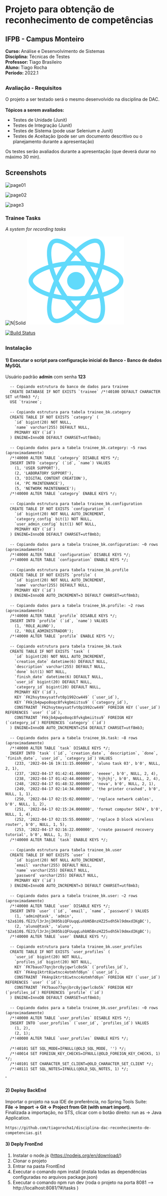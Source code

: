 # Projeto para obtenção de reconhecimento de competências

## IFPB - Campus Monteiro    
<strong> Curso: </strong> Análise e Desenvolvimento de Sistemas </br>
<strong> Disciplina: </strong> Técnicas de Testes </br>
<strong> Professor: </strong> Tiago Brasileiro </br>
<strong> Aluno: </strong> Tiago Rocha </br>
<strong> Período: </strong> 2022.1 </br>

##

### Avaliação - Requisitos

  O projeto a ser testado será o mesmo desenvolvido na disciplina de DAC.
  </br>
  </br>
  <strong>Tópicos a serem avaliados:</strong>
   - Testes de Unidade (Junit)
   - Testes de Integração (Junit)
   - Testes de Sistema (pode usar Selenium e Junit)
   - Testes de Aceitação (pode ser um documento descritivo ou o planejamento durante a apresentação)

  Os testes serão avaliados durante a apresentação (que deverá durar no máximo 30 min).

## Screenshots

![page01](https://user-images.githubusercontent.com/8715162/163701535-da1ae346-9693-468f-abeb-ef14b03f6107.PNG)

![page02](https://user-images.githubusercontent.com/8715162/163701538-051b71c8-3d93-47bd-bf5c-c6ae56544434.PNG)

![page3](https://user-images.githubusercontent.com/8715162/163701546-3951a868-07d5-4f30-a233-50b34339b6a5.PNG)

 ### Trainee Tasks
_A system for recording tasks_

![N|Solid](https://pivotal.gallerycdn.vsassets.io/extensions/pivotal/vscode-boot-dev-pack/0.1.0/1629148309593/Microsoft.VisualStudio.Services.Icons.Default)
![N|Solid](https://raw.githubusercontent.com/GozAttila/GozAttila/main/assets/4_React.png)



[![Build Status](https://travis-ci.org/joemccann/dillinger.svg?branch=master)](https://travis-ci.org/joemccann/dillinger)

##
 ### Instalação
 
 #### 1) Executar o script para configuração inicial do Banco - Banco de dados MySQL
 Usuário padrão <strong>admin</strong> com  senha <strong>123</strong>

      -- Copiando estrutura do banco de dados para trainee
      CREATE DATABASE IF NOT EXISTS `trainee` /*!40100 DEFAULT CHARACTER SET utf8mb3 */;
      USE `trainee`;

      -- Copiando estrutura para tabela trainee_bk.category
      CREATE TABLE IF NOT EXISTS `category` (
        `id` bigint(20) NOT NULL,
        `name` varchar(255) DEFAULT NULL,
        PRIMARY KEY (`id`)
      ) ENGINE=InnoDB DEFAULT CHARSET=utf8mb3;

      -- Copiando dados para a tabela trainee_bk.category: ~5 rows (aproximadamente)
      /*!40000 ALTER TABLE `category` DISABLE KEYS */;
      INSERT INTO `category` (`id`, `name`) VALUES
        (1, 'USER SUPPORT'),
        (2, 'LABORATORY SUPPORT'),
        (3, 'DIGITAL CONTENT CREATION'),
        (4, 'PC MAINTENANCE'),
        (5, 'NETWORK MAINTENANCE');
      /*!40000 ALTER TABLE `category` ENABLE KEYS */;

      -- Copiando estrutura para tabela trainee_bk.configuration
      CREATE TABLE IF NOT EXISTS `configuration` (
        `id` bigint(20) NOT NULL AUTO_INCREMENT,
        `category_config` bit(1) NOT NULL,
        `user_admin_config` bit(1) NOT NULL,
        PRIMARY KEY (`id`)
      ) ENGINE=InnoDB DEFAULT CHARSET=utf8mb3;

      -- Copiando dados para a tabela trainee_bk.configuration: ~0 rows (aproximadamente)
      /*!40000 ALTER TABLE `configuration` DISABLE KEYS */;
      /*!40000 ALTER TABLE `configuration` ENABLE KEYS */;

      -- Copiando estrutura para tabela trainee_bk.profile
      CREATE TABLE IF NOT EXISTS `profile` (
        `id` bigint(20) NOT NULL AUTO_INCREMENT,
        `name` varchar(255) DEFAULT NULL,
        PRIMARY KEY (`id`)
      ) ENGINE=InnoDB AUTO_INCREMENT=3 DEFAULT CHARSET=utf8mb3;

      -- Copiando dados para a tabela trainee_bk.profile: ~2 rows (aproximadamente)
      /*!40000 ALTER TABLE `profile` DISABLE KEYS */;
      INSERT INTO `profile` (`id`, `name`) VALUES
        (1, 'ROLE_ALUNO'),
        (2, 'ROLE_ADMINISTRADOR');
      /*!40000 ALTER TABLE `profile` ENABLE KEYS */;

      -- Copiando estrutura para tabela trainee_bk.task
      CREATE TABLE IF NOT EXISTS `task` (
        `id` bigint(20) NOT NULL AUTO_INCREMENT,
        `creation_date` datetime(6) DEFAULT NULL,
        `description` varchar(255) DEFAULT NULL,
        `done` bit(1) NOT NULL,
        `finish_date` datetime(6) DEFAULT NULL,
        `user_id` bigint(20) DEFAULT NULL,
        `category_id` bigint(20) DEFAULT NULL,
        PRIMARY KEY (`id`),
        KEY `FK2hsytmxysatfvt0p1992cw449` (`user_id`),
        KEY `FKkjb4pwpo8oqc8fvkgbmiitsu9` (`category_id`),
        CONSTRAINT `FK2hsytmxysatfvt0p1992cw449` FOREIGN KEY (`user_id`) REFERENCES `user` (`id`),
        CONSTRAINT `FKkjb4pwpo8oqc8fvkgbmiitsu9` FOREIGN KEY (`category_id`) REFERENCES `category` (`id`)
      ) ENGINE=InnoDB AUTO_INCREMENT=254 DEFAULT CHARSET=utf8mb3;

      -- Copiando dados para a tabela trainee_bk.task: ~8 rows (aproximadamente)
      /*!40000 ALTER TABLE `task` DISABLE KEYS */;
      INSERT INTO `task` (`id`, `creation_date`, `description`, `done`, `finish_date`, `user_id`, `category_id`) VALUES
        (233, '2022-04-16 19:11:15.000000', 'aluno task 03', b'0', NULL, 2, 1),
        (237, '2022-04-17 01:42:41.000000', 'eeeee', b'0', NULL, 2, 4),
        (238, '2022-04-17 01:42:44.000000', 'hjhjhj', b'0', NULL, 2, 4),
        (248, '2022-04-17 01:48:32.000000', 'nova', b'0', NULL, 2, 1),
        (249, '2022-04-17 02:14:34.000000', 'the printer crashed', b'0', NULL, 1, 1),
        (250, '2022-04-17 02:15:02.000000', 'replace network cables', b'0', NULL, 1, 2),
        (251, '2022-04-17 02:15:24.000000', 'format computer 5674', b'0', NULL, 1, 4),
        (252, '2022-04-17 02:15:55.000000', 'replace D block wireless router', b'0', NULL, 1, 5),
        (253, '2022-04-17 02:16:22.000000', 'create password recovery tutorial', b'0', NULL, 1, 3);
      /*!40000 ALTER TABLE `task` ENABLE KEYS */;

      -- Copiando estrutura para tabela trainee_bk.user
      CREATE TABLE IF NOT EXISTS `user` (
        `id` bigint(20) NOT NULL AUTO_INCREMENT,
        `email` varchar(255) DEFAULT NULL,
        `name` varchar(255) DEFAULT NULL,
        `password` varchar(255) DEFAULT NULL,
        PRIMARY KEY (`id`)
      ) ENGINE=InnoDB AUTO_INCREMENT=3 DEFAULT CHARSET=utf8mb3;

      -- Copiando dados para a tabela trainee_bk.user: ~2 rows (aproximadamente)
      /*!40000 ALTER TABLE `user` DISABLE KEYS */;
      INSERT INTO `user` (`id`, `email`, `name`, `password`) VALUES
        (1, 'admin@task', 'admin', '$2a$10$.fE23/l3rJnjIK05biQFUuqqLuhbN5BnzHZ25vdh5kl9dmxdIKgBC'),
        (2, 'aluno@task', 'aluno', '$2a$10$.fE23/l3rJnjIK05biQFUuqqLuhbN5BnzHZ25vdh5kl9dmxdIKgBC');
      /*!40000 ALTER TABLE `user` ENABLE KEYS */;

      -- Copiando estrutura para tabela trainee_bk.user_profiles
      CREATE TABLE IF NOT EXISTS `user_profiles` (
        `user_id` bigint(20) NOT NULL,
        `profiles_id` bigint(20) NOT NULL,
        KEY `FK7bauo77qnjbrc8yjqwrlc8o5k` (`profiles_id`),
        KEY `FK4np1ktrt8iwtncc4otmhfd6yn` (`user_id`),
        CONSTRAINT `FK4np1ktrt8iwtncc4otmhfd6yn` FOREIGN KEY (`user_id`) REFERENCES `user` (`id`),
        CONSTRAINT `FK7bauo77qnjbrc8yjqwrlc8o5k` FOREIGN KEY (`profiles_id`) REFERENCES `profile` (`id`)
      ) ENGINE=InnoDB DEFAULT CHARSET=utf8mb3;

      -- Copiando dados para a tabela trainee_bk.user_profiles: ~0 rows (aproximadamente)
      /*!40000 ALTER TABLE `user_profiles` DISABLE KEYS */;
      INSERT INTO `user_profiles` (`user_id`, `profiles_id`) VALUES
        (1, 2),
        (2, 1);
      /*!40000 ALTER TABLE `user_profiles` ENABLE KEYS */;

      /*!40101 SET SQL_MODE=IFNULL(@OLD_SQL_MODE, '') */;
      /*!40014 SET FOREIGN_KEY_CHECKS=IFNULL(@OLD_FOREIGN_KEY_CHECKS, 1) */;
      /*!40101 SET CHARACTER_SET_CLIENT=@OLD_CHARACTER_SET_CLIENT */;
      /*!40111 SET SQL_NOTES=IFNULL(@OLD_SQL_NOTES, 1) */;
'
    
#### 2) Deploy BackEnd
Importar o projeto na sua IDE de preferência, no Spring Tools Suite:</br>
<strong> File -> Import -> Git -> Project from Git (with smart import). </strong> </br>
Finalizada a importação,  no STS, clicar com o botão direito: run as -> Java Application. 

    https://github.com/tiagorocha1/disciplina-dac-reconhecimento-de-competencias.git


#### 3) Deply FronEnd
  1) Instalar o node.js (https://nodejs.org/en/download/)
  2) Clonar o projeto 
  3) Entrar na pasta FrontEnd
  4) Executar o comando npm install (instala todas as dependências configuradas no arquivos package.json)
  5) Executar o comando npm run dev (roda o projeto na porta 8081 --> http://localhost:8081/?#/tasks ) 
